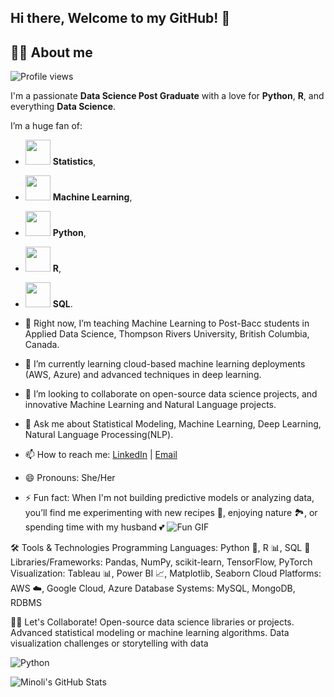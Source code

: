 ## Hi there, Welcome to my GitHub! 👋

## 🙋‍♂️ About me

![Profile views](https://komarev.com/ghpvc/?username=minolirm)

I'm a passionate **Data Science Post Graduate** with a love for **Python**, **R**, and everything **Data Science**. 

I’m a huge fan of:
- <img src="images/Statistics_icon.svg" width="40" height="40"> **Statistics**,
- <img src="images/Scikit-learn_logo.svg" width="40" height="40"> **Machine Learning**,
- <img src="images/Python-logo-notext.svg" width="40" height="40"> **Python**,
- <img src="images/R_logo.svg" width="40" height="40"> **R**,
- <img src="images/SQL_logo_2019.svg" width="40" height="40"> **SQL**.


- 🔭 Right now, I’m teaching Machine Learning to Post-Bacc students in Applied Data Science, Thompson Rivers University, British Columbia, Canada.
- 🌱 I’m currently learning cloud-based machine learning deployments (AWS, Azure) and advanced techniques in deep learning.
- 👯 I’m looking to collaborate on open-source data science projects, and innovative Machine Learning and Natural Language projects.
- 💬 Ask me about Statistical Modeling, Machine Learning, Deep Learning, Natural Language Processing(NLP).
- 📫 How to reach me: [LinkedIn](https://www.linkedin.com/in/minolimunasinghe) | [Email](mailto:minolimunasinghe@outlook.com)
- 😄 Pronouns: She/Her
- ⚡ Fun fact: When I'm not building predictive models or analyzing data, you’ll find me experimenting with new recipes 🍳, enjoying nature 🏞️, or spending time with my husband 💕
![Fun GIF](https://media.giphy.com/media/3o6Zt5JpC7FznnGg6A/giphy.gif)


🛠️ Tools & Technologies
Programming Languages: Python 🐍, R 📊, SQL 💾
Libraries/Frameworks: Pandas, NumPy, scikit-learn, TensorFlow, PyTorch
Visualization: Tableau 📊, Power BI 📈, Matplotlib, Seaborn
Cloud Platforms: AWS ☁️, Google Cloud, Azure
Database Systems: MySQL, MongoDB, RDBMS

👩‍💻 Let's Collaborate!
Open-source data science libraries or projects.
Advanced statistical modeling or machine learning algorithms.
Data visualization challenges or storytelling with data

![Python](https://img.shields.io/badge/Python-3776AB?style=flat&logo=python&logoColor=white)

![Minoli's GitHub Stats](https://github-readme-stats.vercel.app/api?username=minolirm&show_icons=true&hide_title=true)


<!--
**minolirm/minolirm** is a ✨ _special_ ✨ repository because its `README.md` (this file) appears on your GitHub profile.

Here are some ideas to get you started:

- 🔭 I’m currently working on ...
- 🌱 I’m currently learning ...
- 👯 I’m looking to collaborate on ...
- 🤔 I’m looking for help with ...
- 💬 Ask me about ...
- 📫 How to reach me: ...
- 😄 Pronouns: ...
- ⚡ Fun fact: ...
-->
